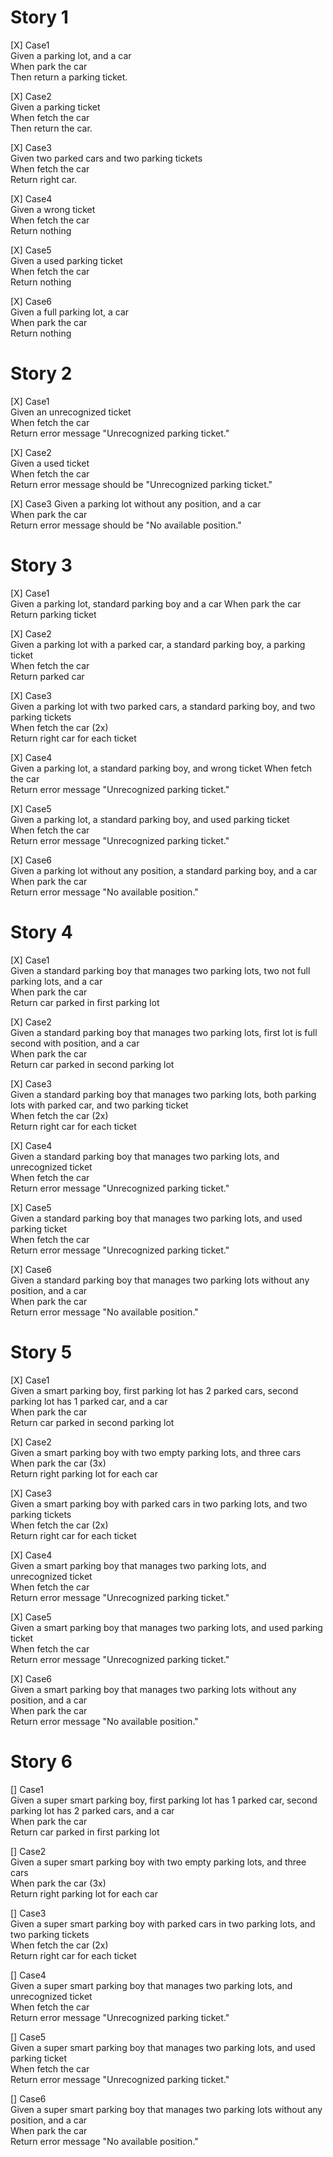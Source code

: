 # Story 1
[X] Case1  
Given a parking lot, and a car  
When park the car  
Then return a parking ticket. 

[X] Case2  
Given a parking ticket  
When fetch the car  
Then return the car.

[X] Case3  
Given two parked cars and two parking tickets  
When fetch the car  
Return right car.  

[X] Case4  
Given a wrong ticket  
When fetch the car  
Return nothing

[X] Case5  
Given a used parking ticket  
When fetch the car  
Return nothing

[X] Case6  
Given a full parking lot, a car    
When park the car  
Return nothing


# Story 2
[X] Case1  
Given an unrecognized ticket  
When fetch the car      
Return error message "Unrecognized parking ticket."    

[X] Case2  
Given a used ticket  
When fetch the car      
Return error message should be "Unrecognized parking ticket."

[X] Case3 
Given a parking lot without any position, and a car  
When park the car        
Return error message should be "No available position."  


# Story 3
[X] Case1  
Given a parking lot, standard parking boy and a car
When park the car      
Return parking ticket

[X] Case2  
Given a parking lot with a parked car, a standard parking boy, a parking ticket  
When fetch the car      
Return parked car

[X] Case3  
Given a parking lot with two parked cars, a standard parking boy, and two parking tickets  
When fetch the car (2x)     
Return right car for each ticket

[X] Case4  
Given a parking lot, a standard parking boy, and wrong ticket
When fetch the car    
Return  error message "Unrecognized parking ticket."

[X] Case5  
Given a parking lot, a standard parking boy, and used parking ticket  
When fetch the car    
Return error message "Unrecognized parking ticket."

[X] Case6  
Given a parking lot without any position, a standard parking boy, and a car  
When park the car    
Return error message "No available position."

# Story 4
[X] Case1  
Given a standard parking boy that manages two parking lots, two not full parking lots, and a car  
When park the car      
Return car parked in first parking lot

[X] Case2  
Given a standard parking boy that manages two parking lots, first lot is full second with position, and a car  
When park the car      
Return car parked in second parking lot

[X] Case3  
Given a standard parking boy that manages two parking lots, both parking lots with parked car, and two parking ticket  
When fetch the car (2x)      
Return right car for each ticket

[X] Case4  
Given a standard parking boy that manages two parking lots, and unrecognized ticket  
When fetch the car    
Return  error message "Unrecognized parking ticket."

[X] Case5  
Given a standard parking boy that manages two parking lots, and used parking ticket  
When fetch the car    
Return error message "Unrecognized parking ticket."

[X] Case6  
Given a standard parking boy that manages two parking lots without any position, and a car  
When park the car    
Return error message "No available position."

# Story 5
[X] Case1  
Given a smart parking boy, first parking lot has 2 parked cars, second parking lot has 1 parked car, and a car  
When park the car      
Return car parked in second parking lot

[X] Case2  
Given a smart parking boy with two empty parking lots, and three cars  
When park the car (3x)     
Return right parking lot for each car

[X] Case3  
Given a smart parking boy with parked cars in two parking lots, and two parking tickets  
When fetch the car (2x)      
Return right car for each ticket

[X] Case4  
Given a smart parking boy that manages two parking lots, and unrecognized ticket  
When fetch the car    
Return  error message "Unrecognized parking ticket."

[X] Case5  
Given a smart parking boy that manages two parking lots, and used parking ticket  
When fetch the car    
Return error message "Unrecognized parking ticket."

[X] Case6  
Given a smart parking boy that manages two parking lots without any position, and a car  
When park the car    
Return error message "No available position."


# Story 6
[] Case1  
Given a super smart parking boy, first parking lot has 1 parked car, second parking lot has 2 parked cars, and a car  
When park the car      
Return car parked in first parking lot

[] Case2  
Given a super smart parking boy with two empty parking lots, and three cars  
When park the car (3x)     
Return right parking lot for each car

[] Case3  
Given a super smart parking boy with parked cars in two parking lots, and two parking tickets  
When fetch the car (2x)      
Return right car for each ticket

[] Case4  
Given a super smart parking boy that manages two parking lots, and unrecognized ticket  
When fetch the car    
Return  error message "Unrecognized parking ticket."

[] Case5  
Given a super smart parking boy that manages two parking lots, and used parking ticket  
When fetch the car    
Return error message "Unrecognized parking ticket."

[] Case6  
Given a super smart parking boy that manages two parking lots without any position, and a car  
When park the car    
Return error message "No available position."


